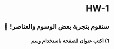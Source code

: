 <div dir="rtl">

# HW-1

## سنقوم بتجربة بعض الوسوم والعناصر! 🥳

### 1) اكتب عنوان للصفحة باستخدام وسم <title> 📄

### 2) استخدم وسوم العناوين المختلفة h1, h2, h3 لتكتب الجمل الآتية ✍️

- مرحباً!
- هذا موقعي الأول
- اسمي " اكتب اسمك "
   
### 3) عرف عن نفسك باستخدام وسم الفقرة p 💼

#### لكتابة الفقرة في أكثر من سطر استخدم وسم br 💡

اسمي "اكتب اسمك"  وعمري " اكتب عمرك "
  واخترت دورة برمجة المواقع لآني ...
  
### 4) اضف لون لخلفية الفقرة
  
### 5) اكتب تاريخ اليوم كتعليق 🔢

### 6)  ارفق صورة مسلسلك المفضل باستخدام وسم  img 🎞
  
### 7) اضف رابط الى موقع Youtube باستخدام وسم a
  
## قم بتسمية ملفك index.html

  
### بونص!
🐣\
  اجعل اسمك بخط عريض و مائل

✨\
 عدل ابعاد ال img باستخدام ال inline styling

🔥\
قم بإضافة فيديو من Youtube إلى موقعك

 <h3> تقدرون تستخدمون هالموقع عشان تعرفون كل وسم وشنو فايدته💡💡 </h3>
   https://www.w3schools.com/html/ 
   
   
آخر موعد لرفع الكود\
Monday
20/12
12:00AM

</div>

  
